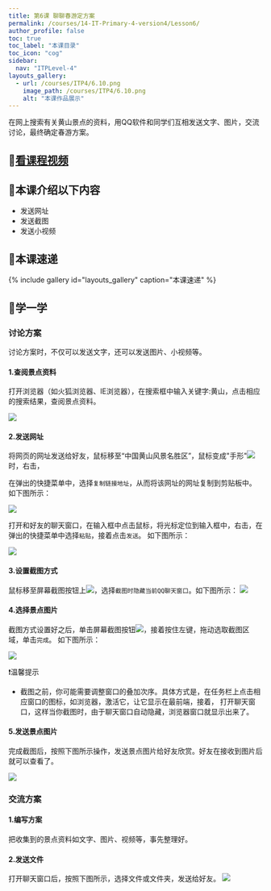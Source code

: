 ```yaml
---
title: 第6课 聊聊春游定方案
permalink: /courses/14-IT-Primary-4-version4/Lesson6/
author_profile: false
toc: true
toc_label: "本课目录"
toc_icon: "cog"
sidebar:
  nav: "ITPLevel-4"
layouts_gallery:
  - url: /courses/ITP4/6.10.png
    image_path: /courses/ITP4/6.10.png
    alt: "本课作品展示"
---
```

在网上搜索有关黄山景点的资料，用QQ软件和同学们互相发送文字、图片，交流讨论，最终确定春游方案。
## :cinema:[看课程视频](http://study.163.com)
## :mega:本课介绍以下内容
- 发送网址
- 发送截图
- 发送小视频
## :rainbow:本课速递
{% include gallery id="layouts_gallery" caption="本课速递" %}
## :electric_plug:学一学
### 讨论方案
讨论方案时，不仅可以发送文字，还可以发送图片、小视频等。
#### 1.查阅景点资料
打开浏览器（如火狐浏览器、IE浏览器），在搜索框中输入关键字:黄山，点击相应的搜索结果，查阅景点资料。

![](/courses/ITP4/6.2.png)
#### 2.发送网址
将网页的网址发送给好友，鼠标移至“中国黄山风景名胜区”，鼠标变成"手形"![](/courses/ITP4/6.3.png)时，右击，

在弹出的快捷菜单中，选择`复制链接地址`，从而将该网址的网址复制到剪贴板中。如下图所示：

![](/courses/ITP4/6.1.png)

打开和好友的聊天窗口，在输入框中点击鼠标，将光标定位到输入框中，右击，在弹出的快捷菜单中选择`粘贴`，接着点击`发送`。
如下图所示：

![](/courses/ITP4/6.4.png)
#### 3.设置截图方式
鼠标移至屏幕截图按钮上![](/courses/ITP4/6.6.png)，选择`截图时隐藏当前QQ聊天窗口`。如下图所示：
![](/courses/ITP4/6.5.png)
#### 4.选择景点图片
截图方式设置好之后，单击屏幕截图按钮![](/courses/ITP4/6.6.png)，接着按住左键，拖动选取截图区域，单击`完成`。
如下图所示：

![](/courses/ITP4/6.7.png)

:heavy_exclamation_mark:温馨提示
- 截图之前，你可能需要调整窗口的叠加次序。具体方式是，在任务栏上点击相应窗口的图标，如浏览器，激活它，让它显示在最前端，接着，
打开聊天窗口，这样当你截图时，由于聊天窗口自动隐藏，浏览器窗口就显示出来了。

#### 5.发送景点图片
完成截图后，按照下图所示操作，发送景点图片给好友欣赏。好友在接收到图片后就可以查看了。

![](/courses/ITP4/6.8.png)
### 交流方案
#### 1.编写方案
把收集到的景点资料如文字、图片、视频等，事先整理好。
#### 2.发送文件
打开聊天窗口后，按照下图所示，选择文件或文件夹，发送给好友。
![](/courses/ITP4/6.9.png)
